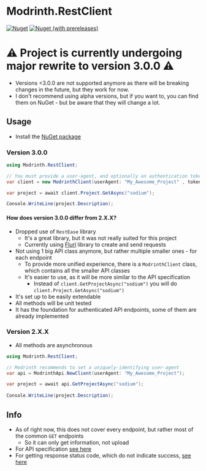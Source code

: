 # Modrinth.RestClient
[![Nuget](https://img.shields.io/nuget/v/Modrinth.RestClient?style=for-the-badge)](https://www.nuget.org/packages/Modrinth.RestClient) [![Nuget (with prereleases)](https://img.shields.io/nuget/vpre/Modrinth.RestClient?label=NuGet%20Pre-release&style=for-the-badge)](https://www.nuget.org/packages/Modrinth.RestClient)

# ⚠️ Project is currently undergoing major rewrite to version 3.0.0 ⚠️
- Versions <3.0.0 are not supported anymore as there will be breaking changes in the future, but they work for now.
- I don't recommend using alpha versions, but if you want to, you can find them on NuGet - but be aware that they will change a lot.

## Usage

- Install the [NuGet package](https://www.nuget.org/packages/Modrinth.RestClient)

### Version 3.0.0
```csharp
using Modrinth.RestClient;

// You must provide a user-agent, and optionally an authentication token if you wish to access authenticated API endpoints
var client = new ModrinthClient(userAgent: "My_Awesome_Project" , token: "Your_Authentication_Token");

var project = await client.Project.GetAsync("sodium");

Console.WriteLine(project.Description);
```

#### How does version 3.0.0 differ from 2.X.X?
- Dropped use of `RestEase` library
  - It's a great library, but it was not really suited for this project
  - Currently using [Flurl](https://flurl.dev/) library to create and send requests
- Not using 1 big API class anymore, but rather multiple smaller ones - for each endpoint
  - To provide more unified experience, there is a `ModrinthClient` class, which contains all the smaller API classes
  - It's easier to use, as it will be more similar to the API specification
    - Instead of `client.GetProjectAsync("sodium")` you will do `client.Project.GetAsync("sodium")`
- It's set up to be easily extendable
- All methods will be unit tested
- It has the foundation for authenticated API endpoints, some of them are already implemented

### Version 2.X.X
- All methods are asynchronous
```csharp
using Modrinth.RestClient;

// Modrinth recommends to set a uniquely-identifying user-agent
var api = ModrinthApi.NewClient(userAgent: "My_Awesome_Project");

var project = await api.GetProjectAsync("sodium");
        
Console.WriteLine(project.Description);
```

## Info
- As of right now, this does not cover every endpoint, but rather most of the common `GET` endpoints
  - So it can only get information, not upload
- For API specification [see here](https://docs.modrinth.com/api-spec/)
- For getting response status code, which do not indicate success, [see here](https://github.com/canton7/RestEase#response-status-codes)
